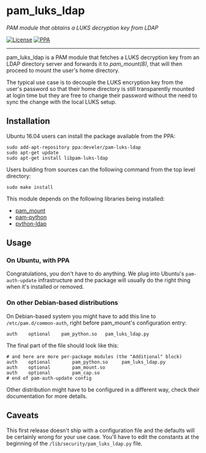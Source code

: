 # pam_luks_ldap

_PAM module that obtains a LUKS decryption key from LDAP_

[![License](https://img.shields.io/badge/license-GPLv3-blue.svg)](http://choosealicense.com/licenses/gpl-3.0/)
[![PPA](http://img.shields.io/badge/PPA-available-brightgreen.svg)](https://launchpad.net/~develer/+archive/ubuntu/pam-luks-ldap)

---

pam_luks_ldap is a PAM module that fetches a LUKS decryption key from an LDAP directory server and
forwards it to *pam_mount(8)*, that will then proceed to mount the user's home directory.

The typical use case is to decouple the LUKS encryption key from the user's password so that their
home directory is still transparently mounted at login time but they are free to change their
password without the need to sync the change with the local LUKS setup.


## Installation

Ubuntu 16.04 users can install the package available from the PPA:

    sudo add-apt-repository ppa:develer/pam-luks-ldap
    sudo apt-get update
    sudo apt-get install libpam-luks-ldap

Users building from sources can the following command from the top level directory:

    sudo make install

This module depends on the following libraries being installed:

* [pam_mount](http://pam-mount.sourceforge.net)
* [pam-python](http://pam-python.sourceforge.net)
* [python-ldap](http://www.python-ldap.org)


## Usage

### On Ubuntu, with PPA

Congratulations, you don't have to do anything. We plug into Ubuntu's `pam-auth-update`
infrastructure and the package will usually do the right thing when it's installed or removed.


### On other Debian-based distributions

On Debian-based system you might have to add this line to `/etc/pam.d/common-auth`, right before
pam_mount's configuration entry:

    auth    optional    pam_python.so   pam_luks_ldap.py

The final part of the file should look like this:

    # and here are more per-package modules (the "Additional" block)
    auth    optional        pam_python.so     pam_luks_ldap.py
    auth    optional        pam_mount.so
    auth    optional        pam_cap.so
    # end of pam-auth-update config

Other distribution might have to be configured in a different way, check their documentation for
more details.


## Caveats

This first release doesn't ship with a configuration file and the defaults will be certainly wrong
for your use case. You'll have to edit the constants at the beginning of the
`/lib/security/pam_luks_ldap.py` file.
